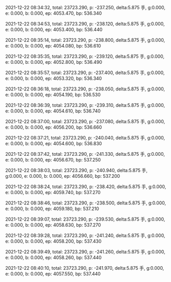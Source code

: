 2021-12-22 08:34:32, total: 23723.290, p: -237.250, delta:5.875 手, g:0.000, e: 0.000, b: 0.000, ep: 4053.470, bp: 536.340

2021-12-22 08:34:53, total: 23723.290, p: -238.120, delta:5.875 手, g:0.000, e: 0.000, b: 0.000, ep: 4053.400, bp: 536.440

2021-12-22 08:35:14, total: 23723.290, p: -238.800, delta:5.875 手, g:0.000, e: 0.000, b: 0.000, ep: 4054.080, bp: 536.610

2021-12-22 08:35:35, total: 23723.290, p: -239.120, delta:5.875 手, g:0.000, e: 0.000, b: 0.000, ep: 4052.800, bp: 536.490

2021-12-22 08:35:57, total: 23723.290, p: -237.400, delta:5.875 手, g:0.000, e: 0.000, b: 0.000, ep: 4053.320, bp: 536.340

2021-12-22 08:36:18, total: 23723.290, p: -238.050, delta:5.875 手, g:0.000, e: 0.000, b: 0.000, ep: 4054.190, bp: 536.530

2021-12-22 08:36:39, total: 23723.290, p: -239.310, delta:5.875 手, g:0.000, e: 0.000, b: 0.000, ep: 4054.610, bp: 536.740

2021-12-22 08:37:00, total: 23723.290, p: -237.080, delta:5.875 手, g:0.000, e: 0.000, b: 0.000, ep: 4056.200, bp: 536.660

2021-12-22 08:37:21, total: 23723.290, p: -240.040, delta:5.875 手, g:0.000, e: 0.000, b: 0.000, ep: 4054.600, bp: 536.830

2021-12-22 08:37:42, total: 23723.290, p: -241.330, delta:5.875 手, g:0.000, e: 0.000, b: 0.000, ep: 4056.670, bp: 537.250

2021-12-22 08:38:03, total: 23723.290, p: -240.940, delta:5.875 手, g:0.000, e: 0.000, b: 0.000, ep: 4056.660, bp: 537.200

2021-12-22 08:38:24, total: 23723.290, p: -238.420, delta:5.875 手, g:0.000, e: 0.000, b: 0.000, ep: 4059.740, bp: 537.270

2021-12-22 08:38:46, total: 23723.290, p: -238.500, delta:5.875 手, g:0.000, e: 0.000, b: 0.000, ep: 4059.180, bp: 537.210

2021-12-22 08:39:07, total: 23723.290, p: -239.530, delta:5.875 手, g:0.000, e: 0.000, b: 0.000, ep: 4058.630, bp: 537.270

2021-12-22 08:39:28, total: 23723.290, p: -241.240, delta:5.875 手, g:0.000, e: 0.000, b: 0.000, ep: 4058.200, bp: 537.430

2021-12-22 08:39:49, total: 23723.290, p: -241.260, delta:5.875 手, g:0.000, e: 0.000, b: 0.000, ep: 4058.260, bp: 537.440

2021-12-22 08:40:10, total: 23723.290, p: -241.970, delta:5.875 手, g:0.000, e: 0.000, b: 0.000, ep: 4057.550, bp: 537.440